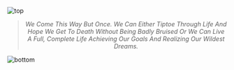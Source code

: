 
![top](https://github.com/user-attachments/assets/c0ff87ae-14a3-4edd-a449-ee6e0e2f73f5)

<!-- quote-start -->
<div align="center">

> *We Come This Way But Once. We Can Either Tiptoe Through Life And Hope We Get To Death Without Being Badly Bruised Or We Can Live A Full, Complete Life Achieving Our Goals And Realizing Our Wildest Dreams.*

</div>
<!-- quote-end -->


![bottom](https://github.com/user-attachments/assets/bf2cc040-2664-4cf3-8aaa-9d397c8a8f5c)
